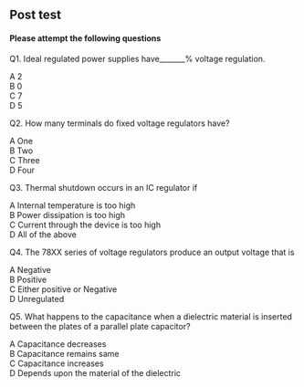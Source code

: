 ## Post test
#### Please attempt the following questions


Q1. Ideal regulated power supplies have_______% voltage regulation.
 
A 2         
B 0        
C 7       
D 5<br>
  

Q2. How many terminals do fixed voltage regulators have?

A One<br>
B Two<br>
C Three<br>
D Four <br>
  

Q3. Thermal shutdown occurs in an IC regulator if 

A Internal temperature is too high<br>
B Power dissipation is too high<br>
C Current through the device is too high<br>
D All of the above
<br>
  

Q4. The 78XX series of voltage regulators produce an output voltage that is

A Negative<br>
B Positive<br>
C Either positive or Negative<br>
D Unregulated
<br>
  

Q5. What happens to the capacitance when a dielectric material is inserted between the plates of a parallel plate capacitor?

A Capacitance decreases<br> 
B Capacitance remains same  
C Capacitance increases  
D Depends upon the material of the dielectric
 <br>
  


